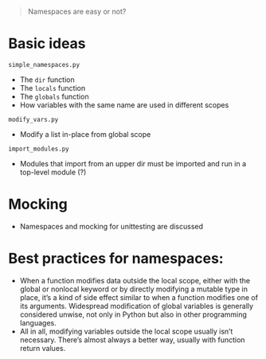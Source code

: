 > Namespaces are easy or not?

# Basic ideas
`simple_namespaces.py`
- The `dir` function
- The `locals` function
- The `globals` function
- How variables with the same name are used in different scopes

`modify_vars.py`
- Modify a list in-place from global scope

`import_modules.py`
- Modules that import from an upper dir must be imported and run in a top-level module (?)

# Mocking
- Namespaces and mocking for unittesting are discussed

# Best practices for namespaces:
- When a function modifies data outside the local scope, either with the global or nonlocal keyword or by directly modifying a mutable type in place, it’s a kind of side effect similar to when a function modifies one of its arguments. Widespread modification of global variables is generally considered unwise, not only in Python but also in other programming languages.
- All in all, modifying variables outside the local scope usually isn’t necessary. There’s almost always a better way, usually with function return values.
